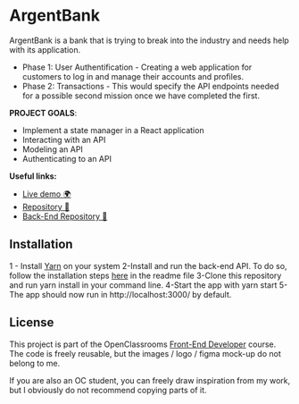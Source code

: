 # ArgentBank

ArgentBank is a bank that is trying to break into the industry and needs help with its application.

- Phase 1: User Authentification - Creating a web application for customers to log in and manage their accounts and profiles.
- Phase 2: Transactions - This would specify the API endpoints needed for a possible second mission once we have completed the first.

**PROJECT GOALS**:

- Implement a state manager in a React application
- Interacting with an API
- Modeling an API
- Authenticating to an API

**Useful links:**

- [Live demo 🌍](https://benjaminlesne.github.io/BenjaminLesne_11_23112021/)
- [Repository 📖](https://github.com/BenjaminLesne/BenjaminLesne_13_05122021)
- [Back-End Repository 📖](https://github.com/OpenClassrooms-Student-Center/Project-10-Bank-API)

## Installation

1 - Install [Yarn](https://yarnpkg.com/) on your system
2-Install and run the back-end API. To do so, follow the installation steps [here](https://github.com/OpenClassrooms-Student-Center/Project-10-Bank-API) in the readme file
3-Clone this repository and run yarn install in your command line.
4-Start the app with yarn start
5-The app should now run in http://localhost:3000/ by default.

## License

This project is part of the OpenClassrooms [Front-End Developer](https://openclassrooms.com/fr/paths/314-developpeur-front-end) course. The code is freely reusable, but the images / logo / figma mock-up do not belong to me.

If you are also an OC student, you can freely draw inspiration from my work, but I obviously do not recommend copying parts of it.
